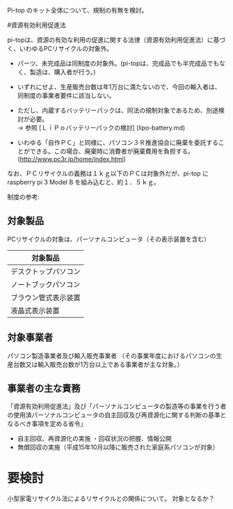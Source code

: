 Pi-top のキット全体について、規制の有無を検討。

#資源有効利用促進法

pi-topは、資源の有効な利用の促進に関する法律（資源有効利用促進法）に基づく、いわゆるPCリサイクルの対象外。

* パーツ、未完成品は同制度の対象外。(pi-topは、完成品でも半完成品でもなく、製造は、購入者が行う。)
* いずれにせよ、生産販売台数は年1万台に満たないので、今回の輸入者は、同制度の事業者要件に該当しない。

* ただし、内蔵するバッテリーパックは、同法の規制対象であるため、別途検討が必要。<BR>
→ 参照 [ＬｉＰｏバッテリーパックの検討] (lipo-battery.md)

* いわゆる「自作ＰＣ」と同様に、パソコン３Ｒ推進協会に廃棄を委託することができる。この場合、廃棄時に消費者が廃棄費用を負担する。 (http://www.pc3r.jp/home/index.html)


なお、ＰＣリサイクルの義務は１ｋｇ以下のＰＣは対象外だが、pi-top に raspberry pi 3 Model B を組み込むと、約１．５ｋｇ。

制度の参考: 
 
## 対象製品

 PCリサイクルの対象は、パーソナルコンピュータ（その表示装置を含む）

|対象製品|
|--------------------|
|デスクトップパソコン|
|ノートブックパソコン|
|ブラウン管式表示装置|
|液晶式表示装置|

## 対象事業者 

パソコン製造事業者及び輸入販売事業者
（その事業年度におけるパソコンの生産台数又は輸入販売台数が1万台以上である事業者が主な対象。）

## 事業者の主な責務

「資源有効利用促進法」及び「パーソナルコンピュータの製造等の事業を行う者の使用済パーソナルコンピュータの自主回収及び再資源化に関する判断の基準となるべき事項を定める省令」

* 自主回収、再資源化の実施 ・回収状況の把握、情報公開
* 無償回収の実施（平成15年10月以降に販売された家庭系パソコンが対象）

# 要検討

小型家電リサイクル法によるリサイクルとの関係について。
対象となるか？

